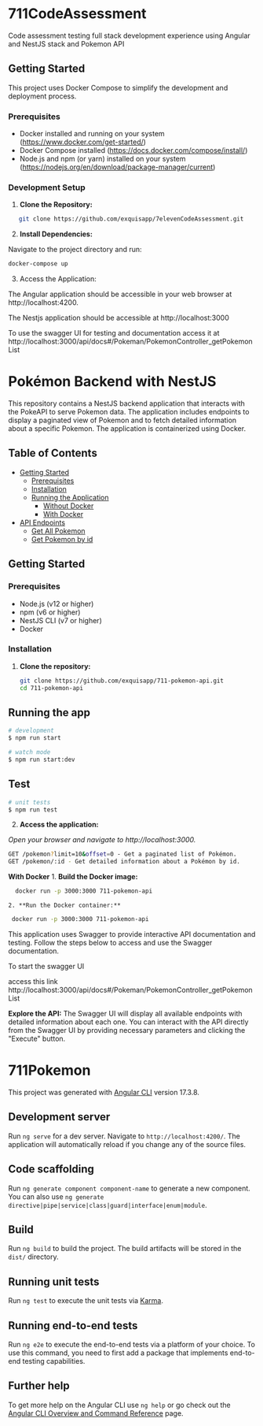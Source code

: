 # 711CodeAssessment
Code assessment testing full stack development experience using Angular and NestJS stack and Pokemon API

## Getting Started 

This project uses Docker Compose to simplify the development and deployment process. 

### Prerequisites

- Docker installed and running on your system (https://www.docker.com/get-started/)
- Docker Compose installed (https://docs.docker.com/compose/install/)
- Node.js and npm (or yarn) installed on your system (https://nodejs.org/en/download/package-manager/current)

### Development Setup

1. **Clone the Repository:**

```bash
   git clone https://github.com/exquisapp/7elevenCodeAssessment.git
```

2. **Install Dependencies:**

Navigate to the project directory and run:

```bash
docker-compose up
```
3. Access the Application:

The Angular application should be accessible in your web browser at http://localhost:4200.

The Nestjs application should be accessible at http://localhost:3000

To use the swagger UI for testing and documentation access it at http://localhost:3000/api/docs#/Pokeman/PokemonController_getPokemonList


# Pokémon Backend with NestJS

This repository contains a NestJS backend application that interacts with the PokeAPI to serve Pokemon data. The application includes endpoints to display a paginated view of Pokemon and to fetch detailed information about a specific Pokemon. The application is containerized using Docker.

## Table of Contents

- [Getting Started](#getting-started)
  - [Prerequisites](#prerequisites)
  - [Installation](#installation)
  - [Running the Application](#running-the-application)
    - [Without Docker](#without-docker)
    - [With Docker](#with-docker)
- [API Endpoints](#api-endpoints)
  - [Get All Pokemon](#get-all-pokémon)
  - [Get Pokemon by id](#get-pokémon-by-name)


## Getting Started

### Prerequisites

- Node.js (v12 or higher)
- npm (v6 or higher)
- NestJS CLI (v7 or higher)
- Docker

### Installation

1. **Clone the repository:**
   ```bash
   git clone https://github.com/exquisapp/711-pokemon-api.git
   cd 711-pokemon-api

## Running the app

```bash
# development
$ npm run start

# watch mode
$ npm run start:dev
```

## Test

```bash
# unit tests
$ npm run test
```
2. **Access the application:**

 *Open your browser and navigate to http://localhost:3000.*

```bash
GET /pokemon?limit=10&offset=0 - Get a paginated list of Pokémon.
GET /pokemon/:id - Get detailed information about a Pokémon by id.
```
  **With Docker**
    1. **Build the Docker image:**
  ```bash
    docker run -p 3000:3000 711-pokemon-api
  ```
    2. **Run the Docker container:**
   ```bash
    docker run -p 3000:3000 711-pokemon-api
  ```

  This application uses Swagger to provide interactive API documentation and testing. Follow the steps below to access and use the Swagger documentation.

  To start the swagger UI

  access this link http://localhost:3000/api/docs#/Pokeman/PokemonController_getPokemonList

**Explore the API:**
The Swagger UI will display all available endpoints with detailed information about each one.
You can interact with the API directly from the Swagger UI by providing necessary parameters and clicking the "Execute" button.


# 711Pokemon

This project was generated with [Angular CLI](https://github.com/angular/angular-cli) version 17.3.8.

## Development server

Run `ng serve` for a dev server. Navigate to `http://localhost:4200/`. The application will automatically reload if you change any of the source files.

## Code scaffolding

Run `ng generate component component-name` to generate a new component. You can also use `ng generate directive|pipe|service|class|guard|interface|enum|module`.

## Build

Run `ng build` to build the project. The build artifacts will be stored in the `dist/` directory.

## Running unit tests

Run `ng test` to execute the unit tests via [Karma](https://karma-runner.github.io).

## Running end-to-end tests

Run `ng e2e` to execute the end-to-end tests via a platform of your choice. To use this command, you need to first add a package that implements end-to-end testing capabilities.

## Further help

To get more help on the Angular CLI use `ng help` or go check out the [Angular CLI Overview and Command Reference](https://angular.io/cli) page.

